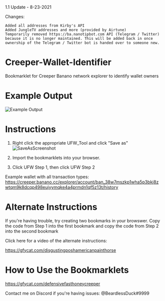 
1.1 Update - 8-23-2021

Changes:

    Added all addresses from Kirby's API
    Added JungleTV addresses and more (provided by Airtune)
    Temporarily removed https://ba.nanotipbot.com API (Telegram / Twitter) because it is no longer maintained. This will be added back in once ownership of the Telegram / Twitter bot is handed over to someone new.



# Creeper-Wallet-Identifier
Bookmarklet for Creeper Banano network explorer to identify wallet owners

# Example Output

![Example Output](https://i.imgur.com/it2lT76.png)

# Instructions

1. Right click the appropriate UFW_Tool and click "Save as"
![SaveAsScreenshot](https://i.imgur.com/ZhQwshQ.png)


2. Import the bookmarklets into your browser.  

3. Click UFW Step 1, then click UFW Step 2

Example wallet with all transaction types: https://creeper.banano.cc/explorer/account/ban_38w7mszkp1wha5p3bkj8zwtqm9k8dcqp498eujyymqke4a4prmdn1qf5z13t/history

# Alternate Instructions

If you're having trouble, try creating two bookmarks in your browswer.  Copy the code from Step 1 into the first bookmark and copy the code from Step 2 into the second bookmark

Click here for a video of the alternate instructions:

https://gfycat.com/disgustingposhamericanpainthorse

# How to Use the Bookmarklets

https://gfycat.com/defensivefasthoneycreeper

Contact me on Discord if you're having issues: @BeardlessDuck#9999
